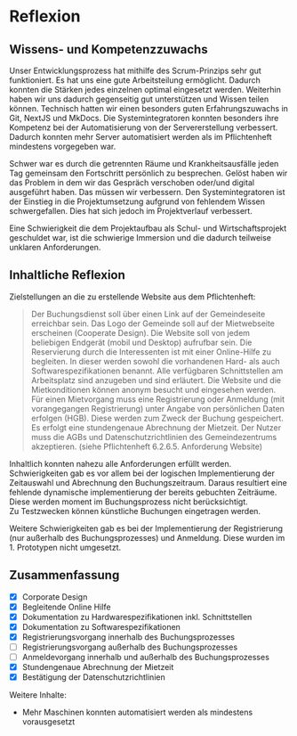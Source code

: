 # Reflexion

## Wissens- und Kompetenzzuwachs
Unser Entwicklungsprozess hat mithilfe des Scrum-Prinzips sehr gut funktioniert. Es hat uns eine gute Arbeitsteilung ermöglicht. Dadurch konnten die Stärken jedes einzelnen optimal eingesetzt werden. Weiterhin haben wir uns dadurch gegenseitig gut unterstützen und Wissen teilen können. 
Technisch hatten wir einen besonders guten Erfahrungszuwachs in Git, NextJS und MkDocs.
Die Systemintegratoren konnten besonders ihre Kompetenz bei der Automatisierung von der Servererstellung verbessert. 
Dadurch konnten mehr Server automatisiert werden als im Pflichtenheft mindestens vorgegeben war.

Schwer war es durch die getrennten Räume und Krankheitsausfälle jeden Tag gemeinsam den Fortschritt persönlich zu besprechen.
Gelöst haben wir das Problem in dem wir das Gespräch verschoben oder/und digital ausgeführt haben.
Das müssen wir verbessern.
Den Systemintegratoren ist der Einstieg in die Projektumsetzung aufgrund von fehlendem Wissen schwergefallen. Dies hat sich jedoch im Projektverlauf verbessert.

Eine Schwierigkeit die dem Projektaufbau als Schul- und Wirtschaftsprojekt geschuldet war, ist die schwierige Immersion und die dadurch teilweise unklaren Anforderungen.

## Inhaltliche Reflexion

Zielstellungen an die zu erstellende Website aus dem Pflichtenheft:

> Der Buchungsdienst soll über einen Link auf der Gemeindeseite erreichbar sein. 
Das Logo der Gemeinde soll auf der Mietwebseite erscheinen (Cooperate Design). 
Die Website soll von jedem beliebigen Endgerät (mobil und Desktop) aufrufbar sein.
Die Reservierung durch die Interessenten ist mit einer Online-Hilfe zu begleiten. 
In dieser werden sowohl die vorhandenen Hard- als auch Softwarespezifikationen benannt. 
Alle verfügbaren Schnittstellen am Arbeitsplatz sind anzugeben und sind erläutert. 
Die Website und die Mietkonditionen können anonym besucht und eingesehen werden. 
Für einen Mietvorgang muss eine Registrierung oder Anmeldung (mit vorangegangen Registrierung) 
unter Angabe von persönlichen Daten erfolgen (HGB). 
Diese werden zum Zweck der Buchung gespeichert. Es erfolgt eine stundengenaue Abrechnung der Mietzeit. 
Der Nutzer muss die AGBs und Datenschutzrichtlinien des Gemeindezentrums akzeptieren.
(siehe Pflichtenheft 6.2.6.5. Anforderung Website)

Inhaltlich konnten nahezu alle Anforderungen erfüllt werden. Schwierigkeiten gab es vor allem bei der logischen Implementierung der Zeitauswahl und Abrechnung den Buchungszeitraum. Daraus resultiert eine fehlende dynamische implementierung der bereits gebuchten Zeiträume. Diese werden moment im Buchungsprozess nicht berücksichtigt.  
Zu Testzwecken können künstliche Buchungen eingetragen werden.

Weitere Schwierigkeiten gab es bei der Implementierung der Registrierung (nur außerhalb des Buchungsprozesses) und Anmeldung. Diese wurden im 1. Prototypen nicht umgesetzt.

    
## Zusammenfassung

- [x] Corporate Design
- [x] Begleitende Online Hilfe
- [x] Dokumentation zu Hardwarespezifikationen inkl. Schnittstellen
- [x] Dokumentation zu Softwarespezifikationen
- [x] Registrierungsvorgang innerhalb des Buchungsprozesses
- [ ] Registrierungsvorgang außerhalb des Buchungsprozesses
- [ ] Anmeldevorgang innerhalb und außerhalb des Buchungsprozesses
- [x] Stundengenaue Abrechnung der Mietzeit
- [x] Bestätigung der Datenschutzrichtlinien

Weitere Inhalte:
- Mehr Maschinen konnten automatisiert werden als mindestens vorausgesetzt
